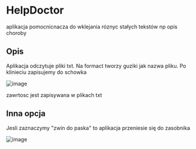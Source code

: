 # HelpDoctor

aplikacja pomocnicnacza do wklejania róznyc stałych tekstów np opis choroby

## Opis

Aplikacja odczytuje pliki txt. Na formact tworzy guziki jak nazwa pliku. Po klinieciu zapisujemy do schowka

![image](https://github.com/user-attachments/assets/d9490809-8834-4fba-aa6d-8f57ffb4d8fc)

zawrtosc jest zapisywana w plikach txt


## Inna opcja

Jesli zaznaczymy "zwin do paska" to aplikacja przeniesie się do zasobnika

![image](https://github.com/user-attachments/assets/95375f06-3f3a-4306-940a-3aa0ac3e5fb6)
